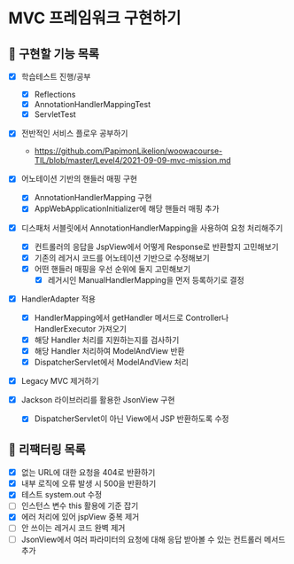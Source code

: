 # MVC 프레임워크 구현하기

## 💪 구현할 기능 목록
- [x] 학습테스트 진행/공부
    - [x] Reflections
    - [x] AnnotationHandlerMappingTest
    - [x] ServletTest

- [x] 전반적인 서비스 플로우 공부하기 
    - https://github.com/PapimonLikelion/woowacourse-TIL/blob/master/Level4/2021-09-09-mvc-mission.md

- [x] 어노테이션 기반의 핸들러 매핑 구현
    - [x] AnnotationHandlerMapping 구현
    - [x] AppWebApplicationInitializer에 해당 핸들러 매핑 추가

- [x] 디스패처 서블릿에서 AnnotationHandlerMapping을 사용하여 요청 처리해주기
    - [x] 컨트롤러의 응답을 JspView에서 어떻게 Response로 반환할지 고민해보기
    - [x] 기존의 레거시 코드를 어노테이션 기반으로 수정해보기
    - [x] 어떤 핸들러 매핑을 우선 순위에 둘지 고민해보기
        - [x] 레거시인 ManualHandlerMapping을 먼저 등록하기로 결정

- [x] HandlerAdapter 적용
    - [x] HandlerMapping에서 getHandler 메서드로 Controller나 HandlerExecutor 가져오기
    - [x] 해당 Handler 처리를 지원하는지를 검사하기
    - [x] 해당 Handler 처리하여 ModelAndView 반환
    - [x] DispatcherServlet에서 ModelAndView 처리

- [x] Legacy MVC 제거하기

- [x] Jackson 라이브러리를 활용한 JsonView 구현
    - [x] DispatcherServlet이 아닌 View에서 JSP 반환하도록 수정

## 📜 리팩터링 목록
- [x] 없는 URL에 대한 요청을 404로 반환하기
- [x] 내부 로직에 오류 발생 시 500을 반환하기
- [x] 테스트 system.out 수정
- [ ] 인스턴스 변수 this 활용에 기준 잡기
- [x] 에러 처리에 있어 jspView 중복 제거
- [ ] 안 쓰이는 레거시 코드 완벽 제거
- [ ] JsonView에서 여러 파라미터의 요청에 대해 응답 받아볼 수 있는 컨트롤러 메서드 추가
